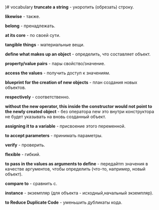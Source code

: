 )# vocabulary
**truncate a string** - укоротить (обрезать) строку.

**likewise** - также.

**belong** - пренадлежать.

**at its core** - по своей сути.

**tangible things** - материальные вещи.

**define what makes up an object** - определить, что составляет объект.

**property/value pairs** - пары свойство/значение.

**access the values** - получить доступ к значениям.

**blueprint for the creation of new objects** - план создания новых объектов.

**respectively** - соответственно.

**without the new operator, this inside the constructor would not point to the newly created object** - без оператора new это внутри конструктора не будет указывать на вновь созданный объект.

**assigning it to a variable** - присвоение этого переменной.

**to accept parameters** - принимать параметры.

**verify** - проверить.

**flexible** - гибкий.

**to pass in the values as arguments to define** - передайтm значения в качестве аргументов, чтобы определить (что-то, например, новый объект).

**compare to** - сравнить с.

**instance** - экземпляр (для объекта - исходный,начальный экземпляр).

**to Reduce Duplicate Code** - уменьшить дубликаты кода.
